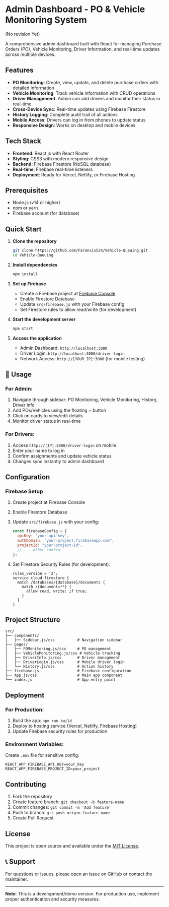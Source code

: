 # Admin Dashboard - PO & Vehicle Monitoring System
(No revision Yet)

A comprehensive admin dashboard built with React for managing Purchase Orders (PO), Vehicle Monitoring, Driver Information, and real-time updates across multiple devices.

##  Features

- **PO Monitoring**: Create, view, update, and delete purchase orders with detailed information
- **Vehicle Monitoring**: Track vehicle information with CRUD operations
- **Driver Management**: Admin can add drivers and monitor their status in real-time
- **Cross-Device Sync**: Real-time updates using Firebase Firestore
- **History Logging**: Complete audit trail of all actions
- **Mobile Access**: Drivers can log in from phones to update status
- **Responsive Design**: Works on desktop and mobile devices

##  Tech Stack

- **Frontend**: React.js with React Router
- **Styling**: CSS3 with modern responsive design
- **Backend**: Firebase Firestore (NoSQL database)
- **Real-time**: Firebase real-time listeners
- **Deployment**: Ready for Vercel, Netlify, or Firebase Hosting

##  Prerequisites

- Node.js (v14 or higher)
- npm or yarn
- Firebase account (for database)

##  Quick Start

1. **Clone the repository**
   ```bash
   git clone https://github.com/Faranxis524/Vehicle-Queuing.git
   cd Vehicle-Queuing
   ```

2. **Install dependencies**
   ```bash
   npm install
   ```

3. **Set up Firebase**
   - Create a Firebase project at [Firebase Console](https://console.firebase.google.com/)
   - Enable Firestore Database
   - Update `src/firebase.js` with your Firebase config
   - Set Firestore rules to allow read/write (for development)

4. **Start the development server**
   ```bash
   npm start
   ```

5. **Access the application**
   - Admin Dashboard: `http://localhost:3000`
   - Driver Login: `http://localhost:3000/driver-login`
   - Network Access: `http://[YOUR_IP]:3000` (for mobile testing)

## 📱 Usage

### For Admin:
1. Navigate through sidebar: PO Monitoring, Vehicle Monitoring, History, Driver Info
2. Add POs/Vehicles using the floating + button
3. Click on cards to view/edit details
4. Monitor driver status in real-time

### For Drivers:
1. Access `http://[IP]:3000/driver-login` on mobile
2. Enter your name to log in
3. Confirm assignments and update vehicle status
4. Changes sync instantly to admin dashboard

##  Configuration

### Firebase Setup
1. Create project at Firebase Console
2. Enable Firestore Database
3. Update `src/firebase.js` with your config:
   ```javascript
   const firebaseConfig = {
     apiKey: "your-api-key",
     authDomain: "your-project.firebaseapp.com",
     projectId: "your-project-id",
     // ... other config
   };
   ```

4. Set Firestore Security Rules (for development):
   ```
   rules_version = '2';
   service cloud.firestore {
     match /databases/{database}/documents {
       match /{document=**} {
         allow read, write: if true;
       }
     }
   }
   ```

##  Project Structure

```
src/
├── components/
│   ├── Sidebar.js/css          # Navigation sidebar
├── pages/
│   ├── POMonitoring.js/css     # PO management
│   ├── VehicleMonitoring.js/css # Vehicle tracking
│   ├── DriverInfo.js/css       # Driver management
│   ├── DriverLogin.js/css      # Mobile driver login
│   └── History.js/css          # Action history
├── firebase.js                 # Firebase configuration
├── App.js/css                  # Main app component
└── index.js                    # App entry point
```

##  Deployment

### For Production:
1. Build the app: `npm run build`
2. Deploy to hosting service (Vercel, Netlify, Firebase Hosting)
3. Update Firebase security rules for production

### Environment Variables:
Create `.env` file for sensitive config:
```
REACT_APP_FIREBASE_API_KEY=your_key
REACT_APP_FIREBASE_PROJECT_ID=your_project
```

##  Contributing

1. Fork the repository
2. Create feature branch: `git checkout -b feature-name`
3. Commit changes: `git commit -m 'Add feature'`
4. Push to branch: `git push origin feature-name`
5. Create Pull Request

##  License

This project is open source and available under the [MIT License](LICENSE).

## 📞 Support

For questions or issues, please open an issue on GitHub or contact the maintainer.

---

**Note**: This is a development/demo version. For production use, implement proper authentication and security measures.
